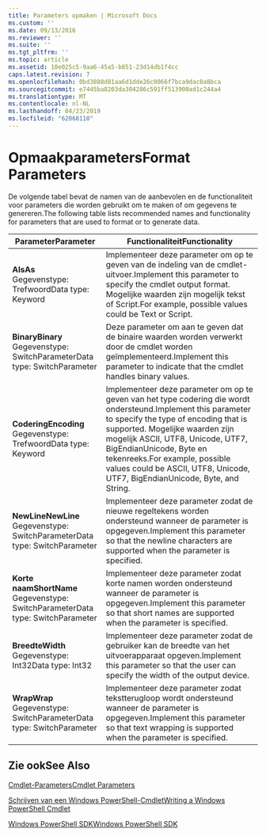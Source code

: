```yaml
---
title: Parameters opmaken | Microsoft Docs
ms.custom: ''
ms.date: 09/13/2016
ms.reviewer: ''
ms.suite: ''
ms.tgt_pltfrm: ''
ms.topic: article
ms.assetid: 10e025c5-9aa6-45a5-b851-23d14db1f4cc
caps.latest.revision: 7
ms.openlocfilehash: 0bd3888d81aa6d1dde26c0066f7bca9dac8a8bca
ms.sourcegitcommit: e7445ba8203da304286c591ff513900ad1c244a4
ms.translationtype: MT
ms.contentlocale: nl-NL
ms.lasthandoff: 04/23/2019
ms.locfileid: "62068110"
---
```

# <a name="format-parameters"></a><span data-ttu-id="9c74c-102">Opmaakparameters</span><span class="sxs-lookup"><span data-stu-id="9c74c-102">Format Parameters</span></span>

<span data-ttu-id="9c74c-103">De volgende tabel bevat de namen van de aanbevolen en de functionaliteit voor parameters die worden gebruikt om te maken of om gegevens te genereren.</span><span class="sxs-lookup"><span data-stu-id="9c74c-103">The following table lists recommended names and functionality for parameters that are used to format or to generate data.</span></span>

|<span data-ttu-id="9c74c-104">Parameter</span><span class="sxs-lookup"><span data-stu-id="9c74c-104">Parameter</span></span>|<span data-ttu-id="9c74c-105">Functionaliteit</span><span class="sxs-lookup"><span data-stu-id="9c74c-105">Functionality</span></span>|
|---|---|
|<span data-ttu-id="9c74c-106">**Als**</span><span class="sxs-lookup"><span data-stu-id="9c74c-106">**As**</span></span><br><span data-ttu-id="9c74c-107">Gegevenstype: Trefwoord</span><span class="sxs-lookup"><span data-stu-id="9c74c-107">Data type: Keyword</span></span>|<span data-ttu-id="9c74c-108">Implementeer deze parameter om op te geven van de indeling van de cmdlet-uitvoer.</span><span class="sxs-lookup"><span data-stu-id="9c74c-108">Implement this parameter to specify the cmdlet output format.</span></span> <span data-ttu-id="9c74c-109">Mogelijke waarden zijn mogelijk tekst of Script.</span><span class="sxs-lookup"><span data-stu-id="9c74c-109">For example, possible values could be Text or Script.</span></span>|
|<span data-ttu-id="9c74c-110">**Binary**</span><span class="sxs-lookup"><span data-stu-id="9c74c-110">**Binary**</span></span><br><span data-ttu-id="9c74c-111">Gegevenstype: SwitchParameter</span><span class="sxs-lookup"><span data-stu-id="9c74c-111">Data type: SwitchParameter</span></span>|<span data-ttu-id="9c74c-112">Deze parameter om aan te geven dat de binaire waarden worden verwerkt door de cmdlet worden geïmplementeerd.</span><span class="sxs-lookup"><span data-stu-id="9c74c-112">Implement this parameter to indicate that the cmdlet handles binary values.</span></span>|
|<span data-ttu-id="9c74c-113">**Codering**</span><span class="sxs-lookup"><span data-stu-id="9c74c-113">**Encoding**</span></span><br><span data-ttu-id="9c74c-114">Gegevenstype: Trefwoord</span><span class="sxs-lookup"><span data-stu-id="9c74c-114">Data type: Keyword</span></span>|<span data-ttu-id="9c74c-115">Implementeer deze parameter om op te geven van het type codering die wordt ondersteund.</span><span class="sxs-lookup"><span data-stu-id="9c74c-115">Implement this parameter to specify the type of encoding that is supported.</span></span> <span data-ttu-id="9c74c-116">Mogelijke waarden zijn mogelijk ASCII, UTF8, Unicode, UTF7, BigEndianUnicode, Byte en tekenreeks.</span><span class="sxs-lookup"><span data-stu-id="9c74c-116">For example, possible values could be ASCII, UTF8, Unicode, UTF7, BigEndianUnicode, Byte, and String.</span></span>|
|<span data-ttu-id="9c74c-117">**NewLine**</span><span class="sxs-lookup"><span data-stu-id="9c74c-117">**NewLine**</span></span><br><span data-ttu-id="9c74c-118">Gegevenstype: SwitchParameter</span><span class="sxs-lookup"><span data-stu-id="9c74c-118">Data type: SwitchParameter</span></span>|<span data-ttu-id="9c74c-119">Implementeer deze parameter zodat de nieuwe regeltekens worden ondersteund wanneer de parameter is opgegeven.</span><span class="sxs-lookup"><span data-stu-id="9c74c-119">Implement this parameter so that the newline characters are supported when the parameter is specified.</span></span>|
|<span data-ttu-id="9c74c-120">**Korte naam**</span><span class="sxs-lookup"><span data-stu-id="9c74c-120">**ShortName**</span></span><br><span data-ttu-id="9c74c-121">Gegevenstype: SwitchParameter</span><span class="sxs-lookup"><span data-stu-id="9c74c-121">Data type: SwitchParameter</span></span>|<span data-ttu-id="9c74c-122">Implementeer deze parameter zodat korte namen worden ondersteund wanneer de parameter is opgegeven.</span><span class="sxs-lookup"><span data-stu-id="9c74c-122">Implement this parameter so that short names are supported when the parameter is specified.</span></span>|
|<span data-ttu-id="9c74c-123">**Breedte**</span><span class="sxs-lookup"><span data-stu-id="9c74c-123">**Width**</span></span><br><span data-ttu-id="9c74c-124">Gegevenstype: Int32</span><span class="sxs-lookup"><span data-stu-id="9c74c-124">Data type: Int32</span></span>|<span data-ttu-id="9c74c-125">Implementeer deze parameter zodat de gebruiker kan de breedte van het uitvoerapparaat opgeven.</span><span class="sxs-lookup"><span data-stu-id="9c74c-125">Implement this parameter so that the user can specify the width of the output device.</span></span>|
|<span data-ttu-id="9c74c-126">**Wrap**</span><span class="sxs-lookup"><span data-stu-id="9c74c-126">**Wrap**</span></span><br><span data-ttu-id="9c74c-127">Gegevenstype: SwitchParameter</span><span class="sxs-lookup"><span data-stu-id="9c74c-127">Data type: SwitchParameter</span></span>|<span data-ttu-id="9c74c-128">Implementeer deze parameter zodat tekstterugloop wordt ondersteund wanneer de parameter is opgegeven.</span><span class="sxs-lookup"><span data-stu-id="9c74c-128">Implement this parameter so that text wrapping is supported when the parameter is specified.</span></span>|
## <a name="see-also"></a><span data-ttu-id="9c74c-129">Zie ook</span><span class="sxs-lookup"><span data-stu-id="9c74c-129">See Also</span></span>

[<span data-ttu-id="9c74c-130">Cmdlet-Parameters</span><span class="sxs-lookup"><span data-stu-id="9c74c-130">Cmdlet Parameters</span></span>](./cmdlet-parameters.md)

[<span data-ttu-id="9c74c-131">Schrijven van een Windows PowerShell-Cmdlet</span><span class="sxs-lookup"><span data-stu-id="9c74c-131">Writing a Windows PowerShell Cmdlet</span></span>](./writing-a-windows-powershell-cmdlet.md)

[<span data-ttu-id="9c74c-132">Windows PowerShell SDK</span><span class="sxs-lookup"><span data-stu-id="9c74c-132">Windows PowerShell SDK</span></span>](../windows-powershell-reference.md)
